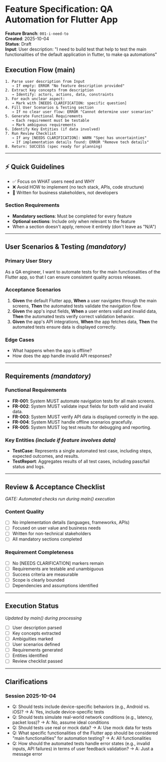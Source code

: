 # Feature Specification: QA Automation for Flutter App

**Feature Branch**: `001-i-need-to`  
**Created**: 2025-10-04  
**Status**: Draft  
**Input**: User description: "I need to build test that help to test the main functionalities of the default application in flutter, to make qa automations"

## Execution Flow (main)

```
1. Parse user description from Input
   → If empty: ERROR "No feature description provided"
2. Extract key concepts from description
   → Identify: actors, actions, data, constraints
3. For each unclear aspect:
   → Mark with [NEEDS CLARIFICATION: specific question]
4. Fill User Scenarios & Testing section
   → If no clear user flow: ERROR "Cannot determine user scenarios"
5. Generate Functional Requirements
   → Each requirement must be testable
   → Mark ambiguous requirements
6. Identify Key Entities (if data involved)
7. Run Review Checklist
   → If any [NEEDS CLARIFICATION]: WARN "Spec has uncertainties"
   → If implementation details found: ERROR "Remove tech details"
8. Return: SUCCESS (spec ready for planning)
```

---

## ⚡ Quick Guidelines

- ✅ Focus on WHAT users need and WHY
- ❌ Avoid HOW to implement (no tech stack, APIs, code structure)
- 👥 Written for business stakeholders, not developers

### Section Requirements

- **Mandatory sections**: Must be completed for every feature
- **Optional sections**: Include only when relevant to the feature
- When a section doesn't apply, remove it entirely (don't leave as "N/A")

---

## User Scenarios & Testing _(mandatory)_

### Primary User Story

As a QA engineer, I want to automate tests for the main functionalities of the Flutter app, so that I can ensure consistent quality across releases.

### Acceptance Scenarios

1. **Given** the default Flutter app, **When** a user navigates through the main screens, **Then** the automated tests validate the navigation flow.
2. **Given** the app's input fields, **When** a user enters valid and invalid data, **Then** the automated tests verify correct validation behavior.
3. **Given** the app's API integrations, **When** the app fetches data, **Then** the automated tests ensure data is displayed correctly.

### Edge Cases

- What happens when the app is offline?
- How does the app handle invalid API responses?

---

## Requirements _(mandatory)_

### Functional Requirements

- **FR-001**: System MUST automate navigation tests for all main screens.
- **FR-002**: System MUST validate input fields for both valid and invalid data.
- **FR-003**: System MUST verify API data is displayed correctly in the app.
- **FR-004**: System MUST handle offline scenarios gracefully.
- **FR-005**: System MUST log test results for debugging and reporting.

### Key Entities _(include if feature involves data)_

- **TestCase**: Represents a single automated test case, including steps, expected outcomes, and results.
- **TestReport**: Aggregates results of all test cases, including pass/fail status and logs.

---

## Review & Acceptance Checklist

_GATE: Automated checks run during main() execution_

### Content Quality

- [ ] No implementation details (languages, frameworks, APIs)
- [ ] Focused on user value and business needs
- [ ] Written for non-technical stakeholders
- [ ] All mandatory sections completed

### Requirement Completeness

- [ ] No [NEEDS CLARIFICATION] markers remain
- [ ] Requirements are testable and unambiguous
- [ ] Success criteria are measurable
- [ ] Scope is clearly bounded
- [ ] Dependencies and assumptions identified

---

## Execution Status

_Updated by main() during processing_

- [ ] User description parsed
- [ ] Key concepts extracted
- [ ] Ambiguities marked
- [ ] User scenarios defined
- [ ] Requirements generated
- [ ] Entities identified
- [ ] Review checklist passed

---

## Clarifications

### Session 2025-10-04

- Q: Should tests include device-specific behaviors (e.g., Android vs. iOS)? → A: Yes, include device-specific tests
- Q: Should tests simulate real-world network conditions (e.g., latency, packet loss)? → A: No, assume ideal conditions
- Q: Should tests use real or mock data? → A: Use mock data for tests
- Q: What specific functionalities of the Flutter app should be considered "main functionalities" for automation testing? → A: All functionalities
- Q: How should the automated tests handle error states (e.g., invalid inputs, API failures) in terms of user feedback validation? → A: Just a message error
